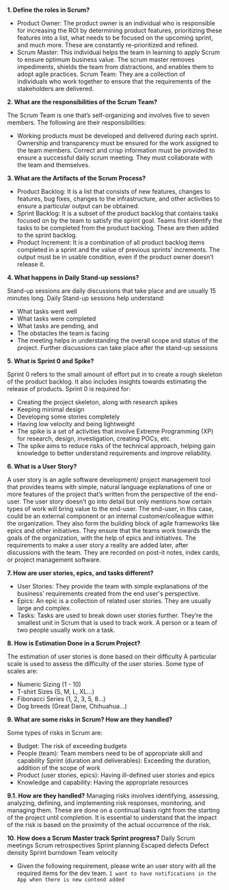 
**1. Define the roles in Scrum?**

 - Product Owner: The product owner is an individual who is responsible
   for increasing the ROI by determining product features, prioritizing
   these features into a list, what needs to be focused on the upcoming
   sprint, and much more. These are constantly re-prioritized and
   refined. 
 - Scrum Master: This individual helps the team in learning to    apply
   Scrum to ensure optimum business value. The scrum master    removes
   impediments, shields the team from distractions, and enables    them
   to adopt agile practices.     Scrum Team: They are a collection of   
   individuals who work together to ensure that the requirements of the 
   stakeholders are delivered.

**2. What are the responsibilities of the Scrum Team?**

The Scrum Team is one that’s self-organizing and involves five to seven members. The following are their responsibilities:

 - Working products must be developed and delivered during each sprint.
   Ownership and transparency must be ensured for the work assigned to
   the team members. 
   Correct and crisp information must be provided to
   ensure a successful daily scrum meeting. 
   They must collaborate with
   the team and themselves.

**3. What are the Artifacts of the Scrum Process?**

 - Product Backlog: It is a list that consists of new features, changes 
   to features, bug fixes, changes to the infrastructure, and other
   activities to ensure a particular output can be obtained.
 - Sprint Backlog: It is a subset of the product backlog that contains
   tasks focused on by the team to satisfy the sprint goal. Teams
   first identify the tasks to be completed from the product backlog.
   These are then added to the sprint backlog.
  - Product Increment: It is a combination of all product backlog items
   completed in a sprint and the value of previous sprints' increments.
   The output must be in  usable condition, even if the product
   owner doesn’t release it.

**4. What happens in Daily Stand-up sessions?**

Stand-up sessions are daily discussions that take place and are usually 15 minutes long. Daily Stand-up sessions help understand:

 - What tasks went well
 - What tasks were completed
 - What tasks are pending, and
 - The obstacles the team is facing
 - The meeting helps in understanding the overall scope and status of
   the project. Further discussions can take place after the stand-up
   sessions

**5. What is Sprint 0 and Spike?**

Sprint 0 refers to the small amount of effort put in to create a rough skeleton of the product backlog. It also includes insights towards estimating the release of products. Sprint 0 is required for: 

 - Creating the project skeleton, along with research spikes
 - Keeping minimal design
 - Developing some stories completely
 - Having low velocity and being lightweight
 - The spike is a set of activities that involve Extreme Programming
   (XP) for research, design, investigation, creating POCs, etc.
 - The spike aims to reduce risks of the technical approach, helping
   gain knowledge to better understand requirements and improve
   reliability. 

**6. What is a User Story?**

A user story is an agile software development/ project management tool that provides teams with simple, natural language explanations of one or more features of the project that’s written from the perspective of the end-user.
The user story doesn’t go into detail but only mentions how certain types of work will bring value to the end-user. The end-user, in this case, could be an external component or an internal customer/colleague within the organization.
They also form the building block of agile frameworks like epics and other initiatives.
They ensure that the teams work towards the goals of the organization, with the help of epics and initiatives.
The requirements to make a user story a reality are added later, after discussions with the team.
They are recorded on post-it notes, index cards, or project management software.

**7. How are user stories, epics, and tasks different?**

 - User Stories: They provide the team with simple explanations of the
   business’ requirements created from the end user's perspective.
 - Epics: An epic is a collection of related user stories. They are
   usually large and complex.
 - Tasks: Tasks are used to break down user stories further. They’re the
   smallest unit in Scrum that is used to track work. A person or a team
   of two people usually work on a task.

**8. How is Estimation Done in a Scrum Project?**

The estimation of user stories is done based on their difficulty 
A particular scale is used to assess the difficulty of the user stories. Some type of scales are: 

 - Numeric Sizing (1 - 10)
 - T-shirt Sizes (S, M, L, XL…)
 - Fibonacci Series (1, 2, 3, 5, 8…)
 - Dog breeds (Great Dane, Chihuahua…)

**9. What are some risks in Scrum? How are they handled?**

Some types of risks in Scrum are:

 - Budget: The risk of exceeding budgets
 - People (team): Team members need to be of appropriate skill and
   capability Sprint (duration and deliverables): Exceeding the
   duration, addition of  the scope of work
 - Product (user stories, epics): Having ill-defined user stories and
   epics
 - Knowledge and capability: Having the appropriate resources

**9.1. How are they handled?** 
Managing risks involves identifying, assessing, analyzing, defining, and implementing risk responses, monitoring, and managing them. These are done on a continual basis right from the starting of the project until completion. It is essential to understand that the impact of the risk is based on the proximity of the actual occurrence of the risk.

**10. How does a Scrum Master track Sprint progress?**
Daily Scrum meetings
Scrum retrospectives
Sprint planning
Escaped defects
Defect density
Sprint burndown
Team velocity 

 - Given the following requirement, please write an user story with all
   the required items for the dev team.
   `I want to have notifications in the App when there is new contend added`  

